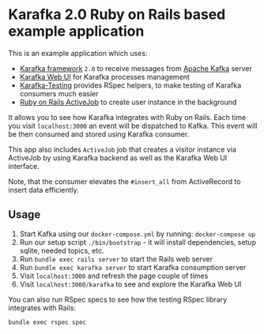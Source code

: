 # Karafka 2.0 Ruby on Rails based example application

This is an example application which uses:

- [Karafka framework](https://github.com/karafka/karafka) `2.0` to receive messages from [Apache Kafka](http://kafka.apache.org/) server
- [Karafka Web UI](https://github.com/karafka/karafka-web) for Karafka processes management
- [Karafka-Testing](https://github.com/karafka/testing) provides RSpec helpers, to make testing of Karafka consumers much easier
- [Ruby on Rails ActiveJob](https://edgeguides.rubyonrails.org/active_job_basics.html) to create user instance in the background 

It allows you to see how Karafka integrates with Ruby on Rails. Each time you visit `localhost:3000` an event will be dispatched to Kafka. This event will be then consumed and stored using Karafka consumer.

This app also includes `ActiveJob` job that creates a visitor instance via ActiveJob by using Karafka backend as well as the Karafka Web UI interface.

Note, that the consumer elevates the `#insert_all` from ActiveRecord to insert data efficiently.

## Usage

1. Start Kafka using our `docker-compose.yml` by running: `docker-compose up`
2. Run our setup script `./bin/bootstrap` - it will install dependencies, setup sqlite, needed topics, etc.
3. Run `bundle exec rails server` to start the Rails web server
4. Run `bundle exec karafka server` to start Karafka consumption server
5. Visit `localhost:3000` and refresh the page couple of times
6. Visit `localhost:3000/karafka` to see and explore the Karafka Web UI

You can also run RSpec specs to see how the testing RSpec library integrates with Rails:

```
bundle exec rspec spec
```
